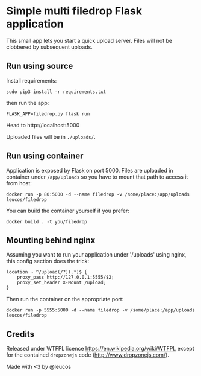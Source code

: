 # Simple multi filedrop Flask application

This small app lets you start a quick upload server. Files will not be
clobbered by subsequent uploads.

## Run using source

Install requirements:

```
sudo pip3 install -r requirements.txt
```

then run the app:

```
FLASK_APP=filedrop.py flask run
```

Head to http://localhost:5000

Uploaded files will be in `./uploads/`.

## Run using container

Application is exposed by Flask on port 5000. Files are uploaded in
container under `/app/uploads` so you have to mount that path to access
it from host:

```
docker run -p 80:5000 -d --name filedrop -v /some/place:/app/uploads leucos/filedrop
```

You can build the container yourself if you prefer:

```
docker build . -t you/filedrop
```

## Mounting behind nginx

Assuming you want to run your application under '/uploads' using nginx,
this config section does the trick:

```
location ~ ^/upload(/?)(.*)$ {
    proxy_pass http://127.0.0.1:5555/$2;
    proxy_set_header X-Mount /upload;
}
```

Then run the container on the appropriate port:

```
docker run -p 5555:5000 -d --name filedrop -v /some/place:/app/uploads leucos/filedrop
```

## Credits

Released under WTFPL licence https://en.wikipedia.org/wiki/WTFPL
except for the contained `dropzonejs` code (http://www.dropzonejs.com/).

Made with <3 by @leucos


